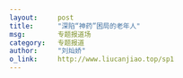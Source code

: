 ```yaml
---
layout:		post
title:		"深陷“神药”困局的老年人"
msg:		专题报道场
category:	专题报道
author:     "刘灿娇"
o_link:		http://www.liucanjiao.top/sp1
---
```



